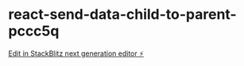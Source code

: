# react-send-data-child-to-parent-pccc5q

[Edit in StackBlitz next generation editor ⚡️](https://stackblitz.com/~/github.com/deepjyotk/react-send-data-child-to-parent-pccc5q)